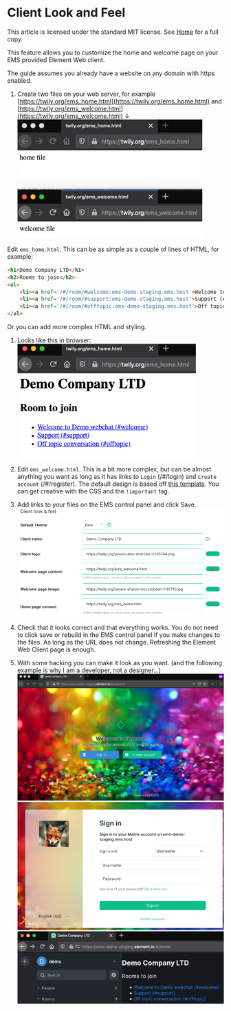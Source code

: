 # Client Look and Feel

This article is licensed under the standard MIT license. See [Home](index.md) for a full copy.

This feature allows you to customize the home and welcome page on your EMS provided Element Web client.

The guide assumes you already have a website on any domain with https enabled.

1. Create two files on your web server, for example [https://twily.org/ems_home.html](https://twily.org/ems_home.html) and [https://twily.org/ems_welcome.html](https://twily.org/ems_welcome.html) &#8595;
    ![](images/Screen%20Shot%202020-09-15%20at%2011.01.00%20AM.png)

  Edit `ems_home.html`. This can be as simple as a couple of lines of HTML, for example:  
  ```html
  <h1>Demo Company LTD</h1>
  <h2>Rooms to join</h2>
  <ul>
      <li><a href='/#/room/#welcome:ems-demo-staging.ems.host'>Welcome to Demo web chat (#welcome)</a></li>
      <li><a href='/#/room/#support:ems-demo-staging.ems.host'>Support (#support)</a></li>
      <li><a href='/#/room/#offtopic:ems-demo-staging.ems.host'>Off topic conversation (#offtopic)</a></li>
  </ul>
  ```
  Or you can add more complex HTML and styling.

1. Looks like this in browser:  
    ![](images/Screen%20Shot%202020-09-15%20at%2011.02.57%20AM.png)

1. Edit `ems_welcome.html`. This is a bit more complex, but can be almost anything you want as long as it has links to `Login` (/#/login) and `Create account` (/#/register). The default design is based off [this template](https://github.com/vector-im/element-web/blob/master/res/welcome.html). You can get creative with the CSS and the `!important` tag.

1. Add links to your files on the EMS control panel and click Save.  
![](images/Screen%20Shot%202020-09-15%20at%2011.21.45%20AM.png)

1. Check that it looks correct and that everything works. You do not need to click save or rebuild in the EMS control panel if you make changes to the files. As long as the URL does not change. Refreshing the Element Web Client page is enough.

1. With some hacking you can make it look as you want. (and the following example is why I am a developer, not a designer...)   
![](images/Screen%20Shot%202020-09-15%20at%2011.37.18%20AM.png)  
![](images/Screen%20Shot%202020-09-15%20at%2011.38.54%20AM.png)  
![](images/Screen%20Shot%202020-09-15%20at%2011.42.57%20AM.png)
